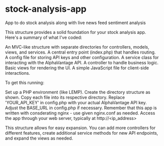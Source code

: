 # stock-analysis-app
App to do stock analysis along with live news feed sentiment analysis

This structure provides a solid foundation for your stock analysis app. Here's a summary of what I've coded:

An MVC-like structure with separate directories for controllers, models, views, and services.
A central entry point (index.php) that handles routing.
A config file for storing API keys and other configuration.
A service class for interacting with the AlphaVantage API.
A controller to handle business logic.
Basic views for rendering the UI.
A simple JavaScript file for client-side interactions.

To get this running:

Set up a PHP environment (like LEMP).
Create the directory structure as shown.
Copy each file into its respective directory.
Replace 'YOUR_API_KEY' in config.php with your actual AlphaVantage API key.
Adjust the BASE_URL in config.php if necessary. Remember that this app is written with consderating nginx - use given nginx.conf as needed.
Access the app through your web server, typically at http://<ip_address>

This structure allows for easy expansion. You can add more controllers for different features, create additional service methods for new API endpoints, and expand the views as needed.